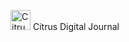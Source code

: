 <div>
       <p float="left">
              <img
                     width="32"
                     src="https://piskel-imgstore-b.appspot.com/img/08ffd482-c0e2-11ec-9fcc-d53fcae61d83.gif"
                     alt="Citrus Logo"
              />
              Citrus Digital Journal
       </p>
</div>
